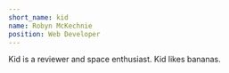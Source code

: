 ```yaml
---
short_name: kid
name: Robyn McKechnie
position: Web Developer
---
```

Kid is a reviewer and space enthusiast. Kid likes bananas.